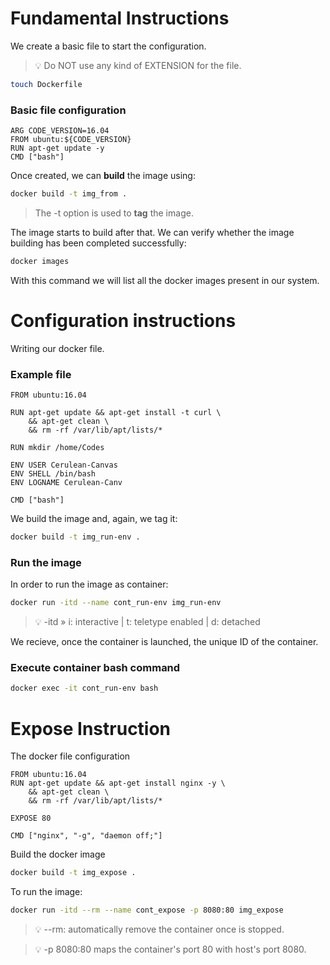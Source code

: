 # Fundamental Instructions
We create a basic file to start the configuration.

> 💡 Do NOT use any kind of EXTENSION for the file.

```bash
touch Dockerfile
```
### Basic file configuration
```docker
ARG CODE_VERSION=16.04
FROM ubuntu:${CODE_VERSION}
RUN apt-get update -y
CMD ["bash"]
```

Once created, we can **build** the image using:
```sh
docker build -t img_from .
```

> The -t option is used to **tag** the image.

The image starts to build after that. We can verify whether the image building has been completed successfully:

```sh
docker images
```

With this command we will list all the docker images present in our system.

# Configuration instructions
Writing our docker file. 

### Example file 
```docker
FROM ubuntu:16.04

RUN apt-get update && apt-get install -t curl \ 
    && apt-get clean \
    && rm -rf /var/lib/apt/lists/*

RUN mkdir /home/Codes

ENV USER Cerulean-Canvas
ENV SHELL /bin/bash
ENV LOGNAME Cerulean-Canv

CMD ["bash"]

```

We build the image and, again, we tag it: 
```sh
docker build -t img_run-env .
```

### Run the image
In order to run the image as container:
```bash
docker run -itd --name cont_run-env img_run-env
```

> 💡 -itd » i: interactive | t: teletype enabled | d: detached 

We recieve, once the container is launched, the unique ID of the container. 

### Execute container bash command
```bash
docker exec -it cont_run-env bash 
```

# Expose Instruction
The docker file configuration
```docker
FROM ubuntu:16.04
RUN apt-get update && apt-get install nginx -y \
    && apt-get clean \
    && rm -rf /var/lib/apt/lists/*

EXPOSE 80

CMD ["nginx", "-g", "daemon off;"]
```

Build the docker image
```sh
docker build -t img_expose .
```

To run the image:
```sh
docker run -itd --rm --name cont_expose -p 8080:80 img_expose
```

> 💡 --rm: automatically remove the container once is stopped.

> 💡 -p 8080:80 maps the container's port 80 with host's port 8080. 
